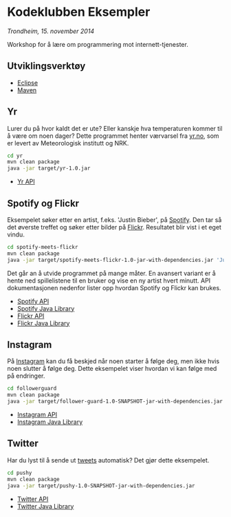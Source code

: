 Kodeklubben  Eksempler 
===========
*Trondheim, 15. november 2014*

Workshop for å lære om programmering mot internett-tjenester.
 
## Utviklingsverktøy
 - [Eclipse](https://www.eclipse.org/downloads/)
 - [Maven](http://maven.apache.org/download.cgi)

## Yr
Lurer du på hvor kaldt det er ute? Eller kanskje hva temperaturen kommer til å være om noen dager? Dette programmet henter værvarsel fra [yr.no](http://www.yr.no/), som er levert av Meteorologisk institutt og NRK.
```sh
cd yr
mvn clean package
java -jar target/yr-1.0.jar
```

 - [Yr API](http://om.yr.no/verdata/)

## Spotify og Flickr
Eksempelet søker etter en artist, f.eks. 'Justin Bieber', på [Spotify](https://www.spotify.com/). Den tar så det øverste treffet og søker etter bilder på [Flickr](https://www.flickr.com/). Resultatet blir vist i et eget vindu.
```sh
cd spotify-meets-flickr
mvn clean package
java -jar target/spotify-meets-flickr-1.0-jar-with-dependencies.jar 'Justin Bieber'
```

Det går an å utvide programmet på mange måter. En avansert variant er å hente ned spillelistene til en bruker og vise en ny artist hvert minutt. API dokumentasjonen nedenfor lister opp hvordan Spotify og Flickr kan brukes.

 - [Spotify API](https://developer.spotify.com/web-api/)
 - [Spotify Java Library](https://github.com/thelinmichael/spotify-web-api-java)
 - [Flickr API](https://www.flickr.com/services/api/)
 - [Flickr Java Library](https://github.com/callmeal/Flickr4Java)

## Instagram
På [Instagram](http://instagram.com/) kan du få beskjed når noen starter å følge deg, men ikke hvis noen slutter å følge deg. Dette eksempelet viser hvordan vi kan følge med på endringer.
```sh
cd followerguard
mvn clean package
java -jar target/follower-guard-1.0-SNAPSHOT-jar-with-dependencies.jar
```

 - [Instagram API](http://instagram.com/developer/)
 - [Instagram Java Library](https://github.com/sachin-handiekar/jInstagram)

## Twitter
Har du lyst til å sende ut [tweets](https://twitter.com/) automatisk? Det gjør dette eksempelet.
```sh
cd pushy
mvn clean package
java -jar target/pushy-1.0-SNAPSHOT-jar-with-dependencies.jar
```

 - [Twitter API](https://dev.twitter.com/rest/public)
 - [Twitter Java Library](http://twitter4j.org/en/)
